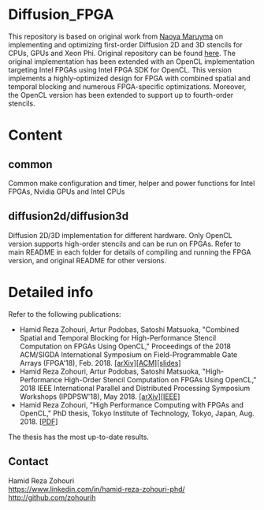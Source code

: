 # Diffusion_FPGA
This repository is based on original work from [Naoya Maruyma](https://github.com/naoyam) on implementing and optimizing first-order
Diffusion 2D and 3D stencils for CPUs, GPUs and Xeon Phi. Original repository can be found [here](https://github.com/naoyam/benchmarks).
The original implementation has been extended with an OpenCL implementation targeting Intel FPGAs using Intel FPGA SDK for OpenCL.
This version implements a highly-optimized design for FPGA with combined spatial and temporal blocking and numerous
FPGA-specific optimizations. Moreover, the OpenCL version has been extended to support up to fourth-order stencils.

# Content
## common
Common make configuration and timer, helper and power functions for Intel FPGAs, Nvidia GPUs and Intel CPUs

## diffusion2d/diffusion3d
Diffusion 2D/3D implementation for different hardware.
Only OpenCL version supports high-order stencils and can be run on FPGAs.
Refer to main README in each folder for details of compiling and running the FPGA version, and original README for other versions.

# Detailed info
Refer to the following publications:

- Hamid Reza Zohouri, Artur Podobas, Satoshi Matsuoka, "Combined Spatial and Temporal Blocking for High-Performance Stencil Computation on FPGAs Using OpenCL," Proceedings of the 2018 ACM/SIGDA International Symposium on Field-Programmable Gate Arrays (FPGA'18), Feb. 2018. [[arXiv]](https://arxiv.org/abs/1802.00438)[[ACM]](https://dl.acm.org/citation.cfm?id=3174248)[[slides]](http://isfpga.org/fpga2018/slides/5-1.pdf)
- Hamid Reza Zohouri, Artur Podobas, Satoshi Matsuoka, "High-Performance High-Order Stencil Computation on FPGAs Using OpenCL," 2018 IEEE International Parallel and Distributed Processing Symposium Workshops (IPDPSW'18), May 2018. [[arXiv]](https://arxiv.org/abs/2002.05983)[[IEEE]](https://ieeexplore.ieee.org/abstract/document/8425394)
- Hamid Reza Zohouri, "High Performance Computing with FPGAs and OpenCL," PhD thesis, Tokyo Institute of Technology, Tokyo, Japan, Aug. 2018. [[PDF]](https://arxiv.org/abs/1810.09773)

The thesis has the most up-to-date results.

## Contact

Hamid Reza Zohouri <br />
https://www.linkedin.com/in/hamid-reza-zohouri-phd/ <br />
http://github.com/zohourih
